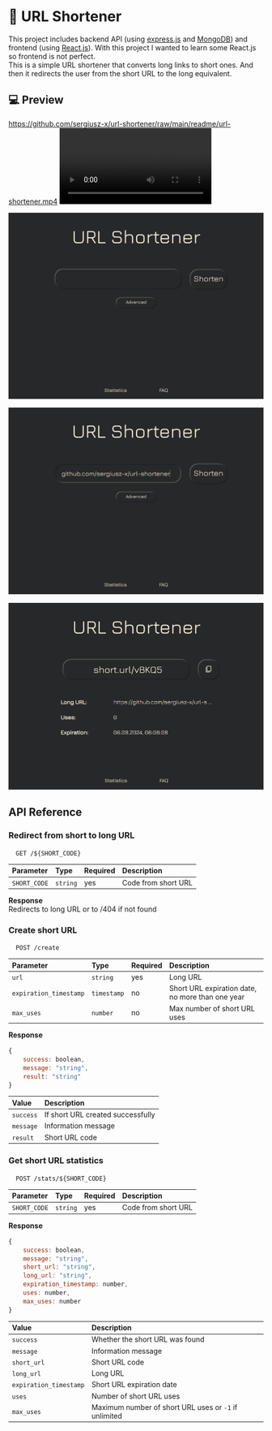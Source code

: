 # 🔗 URL Shortener

This project includes backend API (using [express.js](https://expressjs.com/) and [MongoDB](https://www.mongodb.com/)) and frontend (using [React.js](https://react.dev/)). With this project I wanted to learn some React.js so frontend is not perfect. <br />
This is a simple URL shortener that converts long links to short ones. And then it redirects the user from the short URL to the long equivalent. <br />

## 💻 Preview

https://github.com/sergiusz-x/url-shortener/raw/main/readme/url-shortener.mp4
![MP4](https://github.com/sergiusz-x/url-shortener/raw/main/readme/url-shortener.mp4)

![Main Page](https://github.com/sergiusz-x/url-shortener/blob/main/readme/main_page_1.png)

![Main Page](https://github.com/sergiusz-x/url-shortener/blob/main/readme/main_page_2.png)

![Stats Page](https://github.com/sergiusz-x/url-shortener/blob/main/readme/stats_page.png)


## API Reference


### Redirect from short to long URL

```
  GET /${SHORT_CODE}
```

| Parameter | Type | Required | Description |
| :- | :- | :- | :- |
| `SHORT_CODE` | `string` | yes | Code from short URL |

**Response** <br />
Redirects to long URL or to /404 if not found




### Create short URL

```
  POST /create
```

| Parameter | Type | Required | Description |
| :- | :- | :- | :- |
| `url` | `string` | yes | Long URL |
| `expiration_timestamp` | `timestamp` | no | Short URL expiration date, no more than one year |
| `max_uses` | `number` | no | Max number of short URL uses |

**Response**  
```javascript
{
    success: boolean,
    message: "string",
    result: "string"
}
```
| Value  | Description |
| :- | :- |
| `success` | If short URL created successfully |
| `message` | Information message |
| `result` | Short URL code |





### Get short URL statistics

```
  POST /stats/${SHORT_CODE}
```

| Parameter | Type | Required | Description |
| :- | :- | :- | :- |
| `SHORT_CODE` | `string` | yes | Code from short URL |

**Response**
```javascript
{
    success: boolean,
    message: "string",
    short_url: "string",
    long_url: "string",
    expiration_timestamp: number,
    uses: number,
    max_uses: number
}
```
| Value  | Description |
| :- | :- |
| `success` | Whether the short URL was found |
| `message` | Information message |
| `short_url` | Short URL code |
| `long_url` | Long URL |
| `expiration_timestamp` | Short URL expiration date |
| `uses` | Number of short URL uses |
| `max_uses` | Maximum number of short URL uses or `-1` if unlimited |
